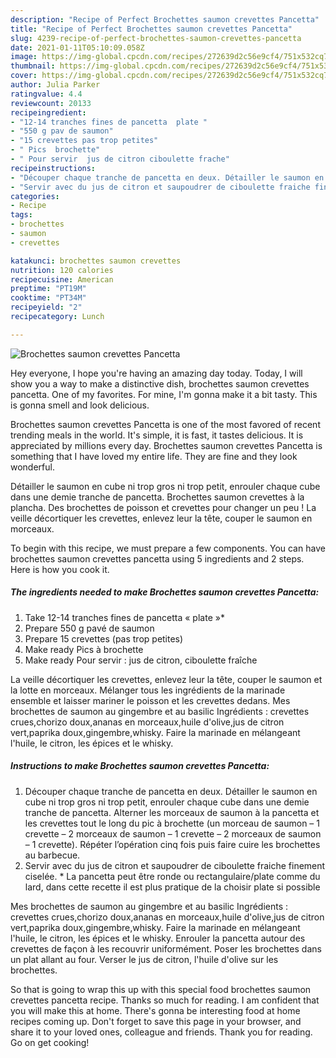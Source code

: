 ```yaml
---
description: "Recipe of Perfect Brochettes saumon crevettes Pancetta"
title: "Recipe of Perfect Brochettes saumon crevettes Pancetta"
slug: 4239-recipe-of-perfect-brochettes-saumon-crevettes-pancetta
date: 2021-01-11T05:10:09.058Z
image: https://img-global.cpcdn.com/recipes/272639d2c56e9cf4/751x532cq70/brochettes-saumon-crevettes-pancetta-photo-principale-de-la-recette.jpg
thumbnail: https://img-global.cpcdn.com/recipes/272639d2c56e9cf4/751x532cq70/brochettes-saumon-crevettes-pancetta-photo-principale-de-la-recette.jpg
cover: https://img-global.cpcdn.com/recipes/272639d2c56e9cf4/751x532cq70/brochettes-saumon-crevettes-pancetta-photo-principale-de-la-recette.jpg
author: Julia Parker
ratingvalue: 4.4
reviewcount: 20133
recipeingredient:
- "12-14 tranches fines de pancetta  plate "
- "550 g pav de saumon"
- "15 crevettes pas trop petites"
- " Pics  brochette"
- " Pour servir  jus de citron ciboulette frache"
recipeinstructions:
- "Découper chaque tranche de pancetta en deux. Détailler le saumon en cube ni trop gros ni trop petit, enrouler chaque cube dans une demie tranche de pancetta. Alterner les morceaux de saumon à la pancetta et les crevettes tout le long du pic à brochette (un morceau de saumon – 1 crevette – 2 morceaux de saumon – 1 crevette – 2 morceaux de saumon – 1 crevette). Répéter l’opération cinq fois puis faire cuire les brochettes au barbecue."
- "Servir avec du jus de citron et saupoudrer de ciboulette fraiche finement ciselée. * La pancetta peut être ronde ou rectangulaire/plate comme du lard, dans cette recette il est plus pratique de la choisir plate si possible"
categories:
- Recipe
tags:
- brochettes
- saumon
- crevettes

katakunci: brochettes saumon crevettes 
nutrition: 120 calories
recipecuisine: American
preptime: "PT19M"
cooktime: "PT34M"
recipeyield: "2"
recipecategory: Lunch

---
```



![Brochettes saumon crevettes Pancetta](https://img-global.cpcdn.com/recipes/272639d2c56e9cf4/751x532cq70/brochettes-saumon-crevettes-pancetta-photo-principale-de-la-recette.jpg)

Hey everyone, I hope you're having an amazing day today. Today, I will show you a way to make a distinctive dish, brochettes saumon crevettes pancetta. One of my favorites. For mine, I'm gonna make it a bit tasty. This is gonna smell and look delicious.

Brochettes saumon crevettes Pancetta is one of the most favored of recent trending meals in the world. It's simple, it is fast, it tastes delicious. It is appreciated by millions every day. Brochettes saumon crevettes Pancetta is something that I have loved my entire life. They are fine and they look wonderful.

Détailler le saumon en cube ni trop gros ni trop petit, enrouler chaque cube dans une demie tranche de pancetta. Brochettes saumon crevettes à la plancha. Des brochettes de poisson et crevettes pour changer un peu ! La veille décortiquer les crevettes, enlevez leur la tête, couper le saumon en morceaux.


To begin with this recipe, we must prepare a few components. You can have brochettes saumon crevettes pancetta using 5 ingredients and 2 steps. Here is how you cook it.

<!--inarticleads1-->

##### The ingredients needed to make Brochettes saumon crevettes Pancetta:

1. Take 12-14 tranches fines de pancetta « plate »*
1. Prepare 550 g pavé de saumon
1. Prepare 15 crevettes (pas trop petites)
1. Make ready  Pics à brochette
1. Make ready  Pour servir : jus de citron, ciboulette fraîche


La veille décortiquer les crevettes, enlevez leur la tête, couper le saumon et la lotte en morceaux. Mélanger tous les ingrédients de la marinade ensemble et laisser mariner le poisson et les crevettes dedans. Mes brochettes de saumon au gingembre et au basilic Ingrédients : crevettes crues,chorizo doux,ananas en morceaux,huile d&#39;olive,jus de citron vert,paprika doux,gingembre,whisky. Faire la marinade en mélangeant l&#39;huile, le citron, les épices et le whisky. 

<!--inarticleads2-->

##### Instructions to make Brochettes saumon crevettes Pancetta:

1. Découper chaque tranche de pancetta en deux. Détailler le saumon en cube ni trop gros ni trop petit, enrouler chaque cube dans une demie tranche de pancetta. Alterner les morceaux de saumon à la pancetta et les crevettes tout le long du pic à brochette (un morceau de saumon – 1 crevette – 2 morceaux de saumon – 1 crevette – 2 morceaux de saumon – 1 crevette). Répéter l’opération cinq fois puis faire cuire les brochettes au barbecue.
1. Servir avec du jus de citron et saupoudrer de ciboulette fraiche finement ciselée. * La pancetta peut être ronde ou rectangulaire/plate comme du lard, dans cette recette il est plus pratique de la choisir plate si possible


Mes brochettes de saumon au gingembre et au basilic Ingrédients : crevettes crues,chorizo doux,ananas en morceaux,huile d&#39;olive,jus de citron vert,paprika doux,gingembre,whisky. Faire la marinade en mélangeant l&#39;huile, le citron, les épices et le whisky. Enrouler la pancetta autour des crevettes de façon à les recouvrir uniformément. Poser les brochettes dans un plat allant au four. Verser le jus de citron, l&#39;huile d&#39;olive sur les brochettes. 

So that is going to wrap this up with this special food brochettes saumon crevettes pancetta recipe. Thanks so much for reading. I am confident that you will make this at home. There's gonna be interesting food at home recipes coming up. Don't forget to save this page in your browser, and share it to your loved ones, colleague and friends. Thank you for reading. Go on get cooking!
